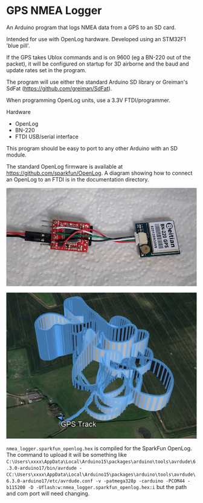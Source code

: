 # GPS NMEA Logger

An Arduino program that logs NMEA data from a GPS to an SD card.

Intended for use with OpenLog hardware.
Developed using an STM32F1 'blue pill'.

If the GPS takes Ublox commands and is on 9600 (eg a BN-220 out of the packet),
it will be configured on startup for 3D airborne and the baud and update rates
set in the program.

The program will use either the standard Arduino SD library or
Greiman's SdFat (https://github.com/greiman/SdFat).

When programming OpenLog units, use a 3.3V FTDI/programmer.

Hardware

* OpenLog
* BN-220
* FTDI USB/serial interface

This program should be easy to port to any other Arduino with an SD module.

The standard OpenLog firmware is available at https://github.com/sparkfun/OpenLog. 
A diagram showing how to connect an OpenLog to an FTDI is in the documentation
directory.

![OpenLog and BN-220](images/logger.jpg)

![Logged data converted to gpx and displayed in Google Earth](images/gps_log.jpg)

`nmea_logger.sparkfun_openlog.hex` is compiled for the SparkFun OpenLog. The command to upload 
it will be something like `C:\Users\xxxx\AppData\Local\Arduino15\packages\arduino\tools\avrdude\6.3.0-arduino17/bin/avrdude -CC:\Users\xxxx\AppData\Local\Arduino15\packages\arduino\tools\avrdude\6.3.0-arduino17/etc/avrdude.conf -v -patmega328p -carduino -PCOM44 -b115200 -D -Uflash:w:nmea_logger.sparkfun_openlog.hex:i` but the path and com port will need changing.
